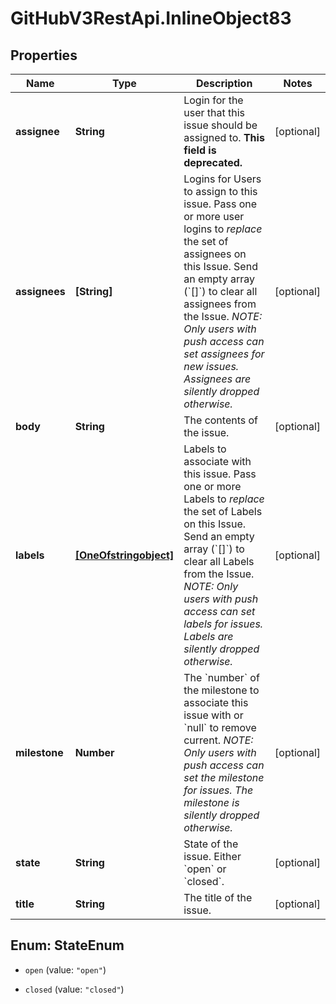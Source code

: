# GitHubV3RestApi.InlineObject83

## Properties

Name | Type | Description | Notes
------------ | ------------- | ------------- | -------------
**assignee** | **String** | Login for the user that this issue should be assigned to. **This field is deprecated.** | [optional] 
**assignees** | **[String]** | Logins for Users to assign to this issue. Pass one or more user logins to _replace_ the set of assignees on this Issue. Send an empty array (&#x60;[]&#x60;) to clear all assignees from the Issue. _NOTE: Only users with push access can set assignees for new issues. Assignees are silently dropped otherwise._ | [optional] 
**body** | **String** | The contents of the issue. | [optional] 
**labels** | [**[OneOfstringobject]**](OneOfstringobject.md) | Labels to associate with this issue. Pass one or more Labels to _replace_ the set of Labels on this Issue. Send an empty array (&#x60;[]&#x60;) to clear all Labels from the Issue. _NOTE: Only users with push access can set labels for issues. Labels are silently dropped otherwise._ | [optional] 
**milestone** | **Number** | The &#x60;number&#x60; of the milestone to associate this issue with or &#x60;null&#x60; to remove current. _NOTE: Only users with push access can set the milestone for issues. The milestone is silently dropped otherwise._ | [optional] 
**state** | **String** | State of the issue. Either &#x60;open&#x60; or &#x60;closed&#x60;. | [optional] 
**title** | **String** | The title of the issue. | [optional] 



## Enum: StateEnum


* `open` (value: `"open"`)

* `closed` (value: `"closed"`)




